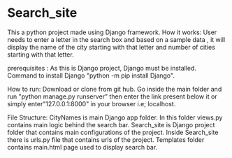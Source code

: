 # Search_site
This a python project made using Django framework.
How it works:
User needs to enter a letter in the search box and based on a sample data , it will display the name of the city starting with that letter and number of cities starting with that letter.

prerequisites :
As this is Django project, Django must be installed.
Command to install Django "python -m pip install Django".

How to run:
Download or clone from git hub.
Go inside the main folder and run "python manage.py runserver"
then enter the link present below it or simply enter"127.0.0.1:8000" in your browser i.e; localhost.

File Structure:
CityNames is main Django app folder.
In this folder views.py contains main logic behind the search bar.
Search_site is Django project folder that contains main configurations of the project.
Inside Search_site there is urls.py file that contains urls of the project.
Templates folder contains main.html page used to display search bar.

